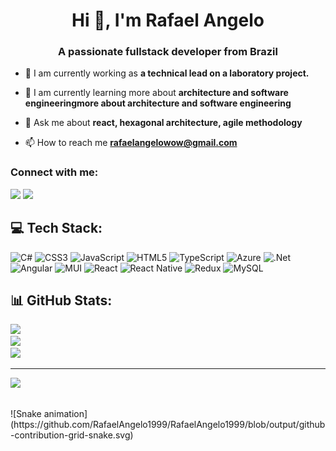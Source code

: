 <h1 align="center">Hi 👋, I'm Rafael Angelo</h1>
<h3 align="center">A passionate fullstack developer from Brazil</h3>


- 🔭 I am currently working as **a technical lead on a laboratory project.**

- 🌱 I am currently learning more about **architecture and software engineeringmore about architecture and software engineering**

- 💬 Ask me about **react, hexagonal architecture, agile methodology**

- 📫 How to reach me **rafaelangelowow@gmail.com**

<h3 align="left">Connect with me:</h3>
<div>
  <a href="https://github.com/RafaelAngelo1999">
  <a href = "mailto:rafaelangelowow@gmail.com"><img src="https://img.shields.io/badge/-Gmail-%23333?style=for-the-badge&logo=gmail&logoColor=white" target="_blank"></a>
  <a href="https://www.linkedin.com/in/rafael-angelo-412860180" target="_blank"><img src="https://img.shields.io/badge/-LinkedIn-%230077B5?style=for-the-badge&logo=linkedin&logoColor=white" target="_blank"></a> 
</div>
  
## 💻 Tech Stack:
![C#](https://img.shields.io/badge/c%23-%23239120.svg?style=for-the-badge&logo=c-sharp&logoColor=white) ![CSS3](https://img.shields.io/badge/css3-%231572B6.svg?style=for-the-badge&logo=css3&logoColor=white) ![JavaScript](https://img.shields.io/badge/javascript-%23323330.svg?style=for-the-badge&logo=javascript&logoColor=%23F7DF1E) ![HTML5](https://img.shields.io/badge/html5-%23E34F26.svg?style=for-the-badge&logo=html5&logoColor=white) ![TypeScript](https://img.shields.io/badge/typescript-%23007ACC.svg?style=for-the-badge&logo=typescript&logoColor=white) ![Azure](https://img.shields.io/badge/azure-%230072C6.svg?style=for-the-badge&logo=azure-devops&logoColor=white) ![.Net](https://img.shields.io/badge/.NET-5C2D91?style=for-the-badge&logo=.net&logoColor=white) ![Angular](https://img.shields.io/badge/angular-%23DD0031.svg?style=for-the-badge&logo=angular&logoColor=white) ![MUI](https://img.shields.io/badge/MUI-%230081CB.svg?style=for-the-badge&logo=material-ui&logoColor=white) ![React](https://img.shields.io/badge/react-%2320232a.svg?style=for-the-badge&logo=react&logoColor=%2361DAFB) ![React Native](https://img.shields.io/badge/react_native-%2320232a.svg?style=for-the-badge&logo=react&logoColor=%2361DAFB) ![Redux](https://img.shields.io/badge/redux-%23593d88.svg?style=for-the-badge&logo=redux&logoColor=white) ![MySQL](https://img.shields.io/badge/mysql-%2300f.svg?style=for-the-badge&logo=mysql&logoColor=white)
## 📊 GitHub Stats:
![](https://github-readme-stats.vercel.app/api?username=RafaelAngelo1999&theme=default&hide_border=false&include_all_commits=false&count_private=false)<br/>
![](https://github-readme-streak-stats.herokuapp.com/?user=RafaelAngelo1999&theme=default&hide_border=false)<br/>
![](https://github-readme-stats.vercel.app/api/top-langs/?username=RafaelAngelo1999&theme=default&hide_border=false&include_all_commits=false&count_private=false&layout=compact)

---
[![](https://visitcount.itsvg.in/api?id=RafaelAngelo1999&icon=0&color=0)](https://visitcount.itsvg.in)

<!-- Proudly created with GPRM ( https://gprm.itsvg.in ) -->
 
  ##
 
<div> 
  ![Snake animation](https://github.com/RafaelAngelo1999/RafaelAngelo1999/blob/output/github-contribution-grid-snake.svg)
</div>
